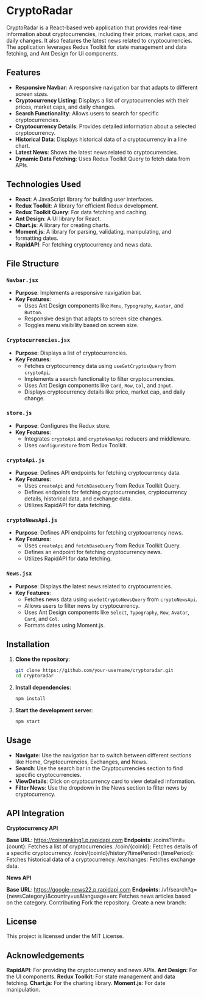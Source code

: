 # CryptoRadar

CryptoRadar is a React-based web application that provides real-time information about cryptocurrencies, including their prices, market caps, and daily changes. It also features the latest news related to cryptocurrencies. The application leverages Redux Toolkit for state management and data fetching, and Ant Design for UI components.

## Features

- **Responsive Navbar**: A responsive navigation bar that adapts to different screen sizes.
- **Cryptocurrency Listing**: Displays a list of cryptocurrencies with their prices, market caps, and daily changes.
- **Search Functionality**: Allows users to search for specific cryptocurrencies.
- **Cryptocurrency Details**: Provides detailed information about a selected cryptocurrency.
- **Historical Data**: Displays historical data of a cryptocurrency in a line chart.
- **Latest News**: Shows the latest news related to cryptocurrencies.
- **Dynamic Data Fetching**: Uses Redux Toolkit Query to fetch data from APIs.

## Technologies Used

- **React**: A JavaScript library for building user interfaces.
- **Redux Toolkit**: A library for efficient Redux development.
- **Redux Toolkit Query**: For data fetching and caching.
- **Ant Design**: A UI library for React.
- **Chart.js**: A library for creating charts.
- **Moment.js**: A library for parsing, validating, manipulating, and formatting dates.
- **RapidAPI**: For fetching cryptocurrency and news data.

## File Structure

### `Navbar.jsx`

- **Purpose**: Implements a responsive navigation bar.
- **Key Features**:
  - Uses Ant Design components like `Menu`, `Typography`, `Avatar`, and `Button`.
  - Responsive design that adapts to screen size changes.
  - Toggles menu visibility based on screen size.

### `Cryptocurrencies.jsx`

- **Purpose**: Displays a list of cryptocurrencies.
- **Key Features**:
  - Fetches cryptocurrency data using `useGetCryptosQuery` from `cryptoApi`.
  - Implements a search functionality to filter cryptocurrencies.
  - Uses Ant Design components like `Card`, `Row`, `Col`, and `Input`.
  - Displays cryptocurrency details like price, market cap, and daily change.

### `store.js`

- **Purpose**: Configures the Redux store.
- **Key Features**:
  - Integrates `cryptoApi` and `cryptoNewsApi` reducers and middleware.
  - Uses `configureStore` from Redux Toolkit.

### `cryptoApi.js`

- **Purpose**: Defines API endpoints for fetching cryptocurrency data.
- **Key Features**:
  - Uses `createApi` and `fetchBaseQuery` from Redux Toolkit Query.
  - Defines endpoints for fetching cryptocurrencies, cryptocurrency details, historical data, and exchange data.
  - Utilizes RapidAPI for data fetching.

### `cryptoNewsApi.js`

- **Purpose**: Defines API endpoints for fetching cryptocurrency news.
- **Key Features**:
  - Uses `createApi` and `fetchBaseQuery` from Redux Toolkit Query.
  - Defines an endpoint for fetching cryptocurrency news.
  - Utilizes RapidAPI for data fetching.

### `News.jsx`

- **Purpose**: Displays the latest news related to cryptocurrencies.
- **Key Features**:
  - Fetches news data using `useGetCryptoNewsQuery` from `cryptoNewsApi`.
  - Allows users to filter news by cryptocurrency.
  - Uses Ant Design components like `Select`, `Typography`, `Row`, `Avatar`, `Card`, and `Col`.
  - Formats dates using Moment.js.

## Installation

1. **Clone the repository**:

   ```sh
   git clone https://github.com/your-username/cryptoradar.git
   cd cryptoradar
   ```

1. **Install dependencies**:

   ```sh
   npm install
   ```

1. **Start the development server**:
   ```sh
   npm start
   ```

## Usage

- **Navigate**: Use the navigation bar to switch between different sections like Home, Cryptocurrencies, Exchanges, and News.
- **Search**: Use the search bar in the Cryptocurrencies section to find specific cryptocurrencies.
- **ViewDetails**: Click on cryptocurrency card to view detailed information.
- **Filter News**: Use the dropdown in the News section to filter news by cryptocurrency.

## API Integration

**Cryptocurrency API**

**Base URL**: https://coinranking1.p.rapidapi.com
**Endpoints**:
/coins?limit={count}: Fetches a list of cryptocurrencies.
/coin/{coinId}: Fetches details of a specific cryptocurrency.
/coin/{coinId}/history?timePeriod={timePeriod}: Fetches historical data of a cryptocurrency.
/exchanges: Fetches exchange data.

**News API**

**Base URL**: https://google-news22.p.rapidapi.com
**Endpoints**:
/v1/search?q={newsCategory}&country=us&language=en: Fetches news articles based on the category.
Contributing
Fork the repository.
Create a new branch:

## License

This project is licensed under the MIT License.

## Acknowledgements

**RapidAPI**: For providing the cryptocurrency and news APIs.
**Ant Design**: For the UI components.
**Redux Toolkit**: For state management and data fetching.
**Chart.js**: For the charting library.
**Moment.js**: For date manipulation.
